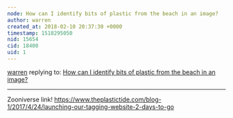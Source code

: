 ```yaml
---
node: How can I identify bits of plastic from the beach in an image?
author: warren
created_at: 2018-02-10 20:37:30 +0000
timestamp: 1518295050
nid: 15654
cid: 18400
uid: 1
---
```




[warren](../profile/warren) replying to: [How can I identify bits of plastic from the beach in an image?](../notes/jlev/02-01-2018/how-can-i-identify-bits-of-plastic-from-the-beach-in-an-image)

----
Zooniverse link! https://www.theplastictide.com/blog-1/2017/4/24/launching-our-tagging-website-2-days-to-go